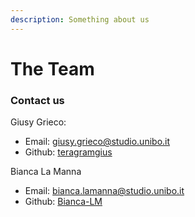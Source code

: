 ```yaml
---
description: Something about us
---
```


# The Team

### Contact us

Giusy Grieco:

* Email:  [giusy.grieco@studio.unibo.it](mailto:giusy.grieco@studio.unibo.it)
* Github: [teragramgius](https://github.com/teragramgius)

Bianca La Manna&#x20;

* Email: [bianca.lamanna@studio.unibo.it](mailto:bianca.lamanna@studio.unibo.it)
* Github: [Bianca-LM](https://github.com/Bianca-LM)
